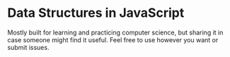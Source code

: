 # Data Structures in JavaScript

Mostly built for learning and practicing computer science, but sharing it in case someone might find it useful. Feel free to use however you want or submit issues.
